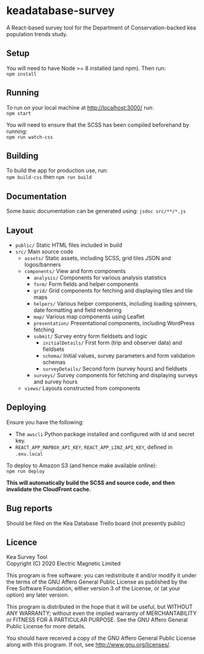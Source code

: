 # keadatabase-survey

A React-based survey tool for the Department of Conservation-backed kea population trends study.

## Setup

You will need to have Node >= 8 installed (and npm). Then run:  
`npm install`

## Running

To run on your local machine at <http://localhost:3000/> run:  
`npm start`

You will need to ensure that the SCSS has been compiled beforehand by running:  
`npm run watch-css`

## Building

To build the app for production use, run:  
`npm build-css` then `npm run build`

## Documentation

Some basic documentation can be generated using:
`jsdoc src/**/*.js`

## Layout

- `public/` Static HTML files included in build
- `src/` Main source code
  - `assets/` Static assets, including SCSS, grid tiles JSON and logos/banners
  - `components/` View and form components
    - `analysis/` Components for various analysis statistics
    - `form/` Form fields and helper components
    - `grid/` Grid components for fetching and displaying tiles and tile maps
    - `helpers/` Various helper components, including loading spinners, date formatting and field rendering
    - `map/` Various map components using Leaflet
    - `presentation/` Presentational components, including WordPress fetching
    - `submit/` Survey entry form fieldsets and logic
      - `initialDetails/` First form (trip and observer data) and fieldsets
      - `schema/` Initial values, survey parameters and form validation schemas
      - `surveyDetails/` Second form (survey hours) and fieldsets
    - `surveys/` Survey components for fetching and displaying surveys and survey hours
  - `views/` Layouts constructed from components

## Deploying

Ensure you have the following:

- The `awscli` Python package installed and configured with id and secret key.
- `REACT_APP_MAPBOX_API_KEY`, `REACT_APP_LINZ_API_KEY`, defined in `.env.local`

To deploy to Amazon S3 (and hence make available online):  
`npm run deploy`

**This will automatically build the SCSS and source code, and then invalidate the CloudFront cache.**

## Bug reports

Should be filed on the Kea Database Trello board (not presently public)

## Licence

Kea Survey Tool  
Copyright (C) 2020 Electric Magnetic Limited

This program is free software: you can redistribute it and/or modify it under the terms of the GNU Affero General Public License as published by the Free Software Foundation, either version 3 of the License, or (at your option) any later version.

This program is distributed in the hope that it will be useful, but WITHOUT ANY WARRANTY; without even the implied warranty of MERCHANTABILITY or FITNESS FOR A PARTICULAR PURPOSE. See the GNU Affero General Public License for more details.

You should have received a copy of the GNU Affero General Public License along with this program. If not, see http://www.gnu.org/licenses/.
